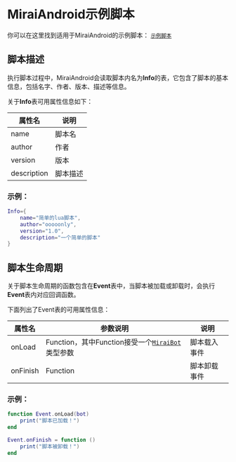 # MiraiAndroid示例脚本

你可以在这里找到适用于MiraiAndroid的示例脚本： [`示例脚本`](https://github.com/only52607/lua-mirai/tree/master/demos)

## 脚本描述

执行脚本过程中，MiraiAndroid会读取脚本内名为**Info**的表，它包含了脚本的基本信息，包括名字、作者、版本、描述等信息。

关于**Info**表可用属性信息如下：

| 属性名      | 说明     |
| ----------- | -------- |
| name        | 脚本名   |
| author      | 作者     |
| version     | 版本     |
| description | 脚本描述 |

### 示例：

```lua
Info={
    name="简单的lua脚本",
    author="ooooonly",
    version="1.0",
    description="一个简单的脚本"
}
```

## 脚本生命周期

关于脚本生命周期的函数包含在**Event**表中，当脚本被加载或卸载时，会执行**Event**表内对应回调函数。

下面列出了Event表的可用属性信息：

| 属性名   | 参数说明                                                     | 说明         |
| -------- | ------------------------------------------------------------ | ------------ |
| onLoad   | Function，其中Function接受一个[`MiraiBot`](/docs/miraibot.md)类型参数 | 脚本载入事件 |
| onFinish | Function                                                     | 脚本卸载事件 |

### 示例：

```lua
function Event.onLoad(bot)
	print("脚本已加载！")
end

Event.onFinish = function () 
    print("脚本被卸载！") 
end
```

## 